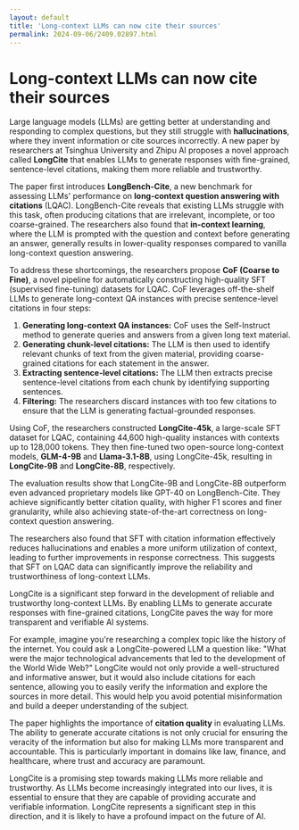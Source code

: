 ```yaml
---
layout: default
title: 'Long-context LLMs can now cite their sources'
permalink: 2024-09-06/2409.02897.html
---
```

# Long-context LLMs can now cite their sources

Large language models (LLMs) are getting better at understanding and responding to complex questions, but they still struggle with **hallucinations**, where they invent information or cite sources incorrectly. A new paper by researchers at Tsinghua University and Zhipu AI proposes a novel approach called **LongCite** that enables LLMs to generate responses with fine-grained, sentence-level citations, making them more reliable and trustworthy.

The paper first introduces **LongBench-Cite**, a new benchmark for assessing LLMs' performance on **long-context question answering with citations** (LQAC). LongBench-Cite reveals that existing LLMs struggle with this task, often producing citations that are irrelevant, incomplete, or too coarse-grained. The researchers also found that **in-context learning**, where the LLM is prompted with the question and context before generating an answer, generally results in lower-quality responses compared to vanilla long-context question answering.

To address these shortcomings, the researchers propose **CoF (Coarse to Fine)**, a novel pipeline for automatically constructing high-quality SFT (supervised fine-tuning) datasets for LQAC. CoF leverages off-the-shelf LLMs to generate long-context QA instances with precise sentence-level citations in four steps:

1. **Generating long-context QA instances:** CoF uses the Self-Instruct method to generate queries and answers from a given long text material.
2. **Generating chunk-level citations:** The LLM is then used to identify relevant chunks of text from the given material, providing coarse-grained citations for each statement in the answer.
3. **Extracting sentence-level citations:** The LLM then extracts precise sentence-level citations from each chunk by identifying supporting sentences.
4. **Filtering:** The researchers discard instances with too few citations to ensure that the LLM is generating factual-grounded responses.

Using CoF, the researchers constructed **LongCite-45k**, a large-scale SFT dataset for LQAC, containing 44,600 high-quality instances with contexts up to 128,000 tokens. They then fine-tuned two open-source long-context models, **GLM-4-9B** and **Llama-3.1-8B**, using LongCite-45k, resulting in **LongCite-9B** and **LongCite-8B**, respectively.

The evaluation results show that LongCite-9B and LongCite-8B outperform even advanced proprietary models like GPT-40 on LongBench-Cite. They achieve significantly better citation quality, with higher F1 scores and finer granularity, while also achieving state-of-the-art correctness on long-context question answering.

The researchers also found that SFT with citation information effectively reduces hallucinations and enables a more uniform utilization of context, leading to further improvements in response correctness. This suggests that SFT on LQAC data can significantly improve the reliability and trustworthiness of long-context LLMs.

LongCite is a significant step forward in the development of reliable and trustworthy long-context LLMs. By enabling LLMs to generate accurate responses with fine-grained citations, LongCite paves the way for more transparent and verifiable AI systems.

For example, imagine you're researching a complex topic like the history of the internet. You could ask a LongCite-powered LLM a question like: "What were the major technological advancements that led to the development of the World Wide Web?" LongCite would not only provide a well-structured and informative answer, but it would also include citations for each sentence, allowing you to easily verify the information and explore the sources in more detail. This would help you avoid potential misinformation and build a deeper understanding of the subject.

The paper highlights the importance of **citation quality** in evaluating LLMs. The ability to generate accurate citations is not only crucial for ensuring the veracity of the information but also for making LLMs more transparent and accountable. This is particularly important in domains like law, finance, and healthcare, where trust and accuracy are paramount.

LongCite is a promising step towards making LLMs more reliable and trustworthy. As LLMs become increasingly integrated into our lives, it is essential to ensure that they are capable of providing accurate and verifiable information. LongCite represents a significant step in this direction, and it is likely to have a profound impact on the future of AI.